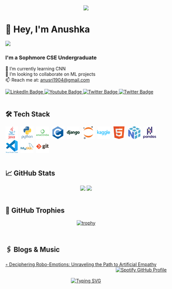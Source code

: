 <div align="center">
<img width=1000px src="https://media.giphy.com/media/v1.Y2lkPTc5MGI3NjExeXZpY3Iya3duaGtkZWtpeWVzY2J5MG01NmJ0b2VqdG9ua2ZkamRiZSZlcD12MV9pbnRlcm5hbF9naWZfYnlfaWQmY3Q9Zw/MaAnM8hIvjyEvzYhlW/giphy.gif">
</div>

# 👋 Hey, I'm Anushka

![](https://komarev.com/ghpvc/?username=kuhu42)

### I'm a Sophmore CSE Undergraduate
🌱 I’m currently learning CNN<br>
👯 I’m looking to collaborate on ML projects<br>
📫 Reach me at: anusri1904@gmail.com
<div id="badges">
  <a href="www.linkedin.com/in/anushka42">
    <img src="https://img.shields.io/badge/LinkedIn-blue?style=for-the-badge&logo=linkedin&logoColor=white" alt="LinkedIn Badge"/>
  </a>
  <a href="https://medium.com/@kuhu42">
    <img src="https://img.shields.io/badge/Medium-black?style=for-the-badge&logo=medium&logoColor=white" alt="Youtube Badge"/>
  </a>
  <a href="https://www.hackerrank.com/profile/as12081">
    <img src="https://img.shields.io/badge/Hackerrank-darkgreen?style=for-the-badge&logo=hackerrank&logoColor=white" alt="Twitter Badge"/>
  </a>
   <a href="https://discord.com/@kuhu42">
    <img src="https://img.shields.io/badge/Discord-critical?style=for-the-badge&logo=discord&logoColor=white" alt="Twitter Badge"/>
  </a>
</div>
<br>

## 🛠️ Tech Stack
<div>
  <img src="https://github.com/devicons/devicon/blob/master/icons/java/java-original-wordmark.svg" title="Java" alt="Java" width="40" height="40"/>&nbsp;
  <img src="https://github.com/devicons/devicon/blob/master/icons/python/python-original-wordmark.svg" title="Python" alt="Python" width="40" height="40"/>&nbsp;
  <img src="https://github.com/devicons/devicon/blob/master/icons/anaconda/anaconda-original-wordmark.svg" title="Anaconda" alt="Anaconda" width="40" height="40"/>&nbsp;
  <img src="https://github.com/devicons/devicon/blob/master/icons/c/c-original.svg" title="C" alt="C" width="40" height="40"/>&nbsp;
  <img src="https://github.com/devicons/devicon/blob/master/icons/django/django-plain-wordmark.svg" title="Django" alt="Django" width="40" height="40"/>&nbsp;
  <img src="https://github.com/devicons/devicon/blob/master/icons/jupyter/jupyter-original.svg" title="Jupyter" alt="Jupyter" width="40" height="40"/>&nbsp;
  <img src="https://github.com/devicons/devicon/blob/master/icons/kaggle/kaggle-original-wordmark.svg"  title="Kaggle" alt="Kaggle" width="40" height="40"/>&nbsp;
  <img src="https://github.com/devicons/devicon/blob/master/icons/html5/html5-original.svg" title="HTML5" alt="HTML" width="40" height="40"/>&nbsp;
  <img src="https://github.com/devicons/devicon/blob/master/icons/numpy/numpy-original.svg" title="NumPy" alt="NumPy" width="40" height="40"/>&nbsp;
  <img src="https://github.com/devicons/devicon/blob/master/icons/pandas/pandas-original-wordmark.svg" title="Pandas" alt="Pandas" width="40" height="40"/>&nbsp;
  <img src="https://github.com/devicons/devicon/blob/master/icons/vscode/vscode-original-wordmark.svg" title="VSCode"  alt="VSCode" width="40" height="40"/>&nbsp;
  <img src="https://github.com/devicons/devicon/blob/master/icons/mysql/mysql-original-wordmark.svg" title="MySQL"  alt="MySQL" width="40" height="40"/>&nbsp;
  <img src="https://github.com/devicons/devicon/blob/master/icons/git/git-original-wordmark.svg" title="Git" **alt="Git" width="40" height="40"/>
</div>
<br>

## 📈 GitHub Stats
<div id="stats" align="center">
<!-- <img height="180cm" src="https://github-readme-streak-stats.herokuapp.com/?user=kuhu42&theme=radical&hide_border=true)](https://github.com/anuraghazra/github-readme-stats"/>--><img height="180cm" align="centre" src="https://github-readme-stats.vercel.app/api?username=kuhu42&theme=radical&show_icons=true&hide_border=true&count_private=true)](https://github.com/anuraghazra/github-readme-stats"/>
<img height="180em" src="https://github-readme-stats.vercel.app/api/top-langs/?username=kuhu42&theme=radical&show_icons=true&hide_border=true&layout=compact"/> 
</div>
<br>

## 🎱 GitHub Trophies
<div align="center">
  
[![trophy](https://github-profile-trophy.vercel.app/?username=kuhu42&theme=onedark)](https://github.com/ryo-ma/github-profile-trophy)
</div>
<br>

## 🖇️ Blogs & Music
<!-- BLOG-POST-LIST:START -->
<div>
  <a href="https://medium.com/data-science-community-srm/deciphering-robo-emotions-unraveling-the-path-to-artificial-empathy-88e3d75479e3">◦ Deciphering Robo-Emotions: Unraveling the Path to Artificial Empathy</a>
</div>
<!-- BLOG-POST-LIST:END -->
<div align="right">
<a href="https://spotify-github-profile.vercel.app/api/view.svg?uid=lfl4attx5tynfckcp03h84aca&redirect=true">
    <img src="https://spotify-github-profile.vercel.app/api/view.svg?uid=lfl4attx5tynfckcp03h84aca&cover_image=true&theme=compact&show_offline=false&background_color=004d65&interchange=false" alt="Spotify GitHub Profile" />
</a>
</div>
<br>
<div align="center" style="text-align:center;">
   <a href="https://git.io/typing-svg"><img src="https://readme-typing-svg.demolab.com?font=Fira+Code&size=25&pause=10&color=F2E7FF80&random=false&width=435&lines=Thank+You+For+Stopping+By+:]" alt="Typing SVG" /></a>
</div>


<!--
**kuhu42/kuhu42** is a ✨ _special_ ✨ repository because its `README.md` (this file) appears on your GitHub profile.

Here are some ideas to get you started:

- 🔭 I’m currently working on ...
-  ...<img src="https://raw.githubusercontent.com/iampavangandhi/iampavangandhi/master/gifs/Hi.gif" width="30px">
- 🤔 I’m looking for help with ...
- 💬 Ask me about ...
- [![Typing SVG](https://readme-typing-svg.herokuapp.com?font=Courier+new&color=%23808080&size=35&width=800&duration=6969&lines=Thank+You+For+Stopping+By!)](https://git.io/typing-svg)
- 😄 Pronouns: ...
- ⚡ Fun fact: ...
-->
